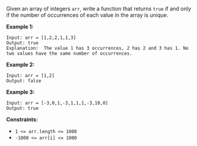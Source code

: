 Given an array of integers `arr`, write a function that returns `true` if and
only if the number of occurrences of each value in the array is unique.



**Example 1:**

    
    
    Input: arr = [1,2,2,1,1,3]
    Output: true
    Explanation:  The value 1 has 3 occurrences, 2 has 2 and 3 has 1. No two values have the same number of occurrences.

**Example 2:**

    
    
    Input: arr = [1,2]
    Output: false
    

**Example 3:**

    
    
    Input: arr = [-3,0,1,-3,1,1,1,-3,10,0]
    Output: true
    



**Constraints:**

  * `1 <= arr.length <= 1000`
  * `-1000 <= arr[i] <= 1000`

